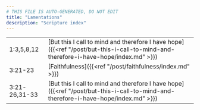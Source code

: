 ```yaml
---
# THIS FILE IS AUTO-GENERATED, DO NOT EDIT
title: "Lamentations"
description: "Scripture index"
---
```


|  |  |
| --- | --- |
| 1:3,5,8,12 | [But this I call to mind and therefore I have hope]({{<ref "/post/but-this-i-call-to-mind-and-therefore-i-have-hope/index.md" >}}) |
| 3:21-23 | [Faithfulness]({{<ref "/post/faithfulness/index.md" >}}) |
| 3:21-26,31-33 | [But this I call to mind and therefore I have hope]({{<ref "/post/but-this-i-call-to-mind-and-therefore-i-have-hope/index.md" >}}) |
